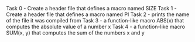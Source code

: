 Task 0 - Create a header file that defines a macro named SIZE
Task 1 - Create a header file that defines a macro named PI
Task 2 - prints the name of the file it was compiled from
Task 3 - a function-like macro ABS(x) that computes the absolute value of a number x
Task 4 - a function-like macro SUM(x, y) that computes the sum of the numbers x and y

